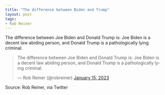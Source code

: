 ```yaml
---
title: "The difference between Biden and Trump"
layout: post
tags:
- Rob Reiner
---
```


The difference between Joe Biden and Donald Trump is: Joe Biden is a decent law abiding person, and Donald Trump is a pathologically lying criminal.

<blockquote class="twitter-tweet"><p lang="en" dir="ltr">The difference between Joe Biden and Donald Trump is: Joe Biden is a decent law abiding person, and Donald Trump is a pathologically lying criminal.</p>&mdash; Rob Reiner (@robreiner) <a href="https://twitter.com/robreiner/status/1614659384663224320?ref_src=twsrc%5Etfw">January 15, 2023</a></blockquote> <script async src="https://platform.twitter.com/widgets.js" charset="utf-8"></script>

Source: Rob Reiner, via Twitter
